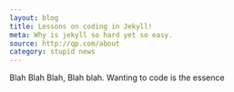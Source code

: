 ```yaml
---
layout: blog
title: Lessons on coding in Jekyll!
meta: Why is jekyll so hard yet so easy.
source: http://qp.com/about
category: stupid news
---
```


Blah Blah Blah, Blah blah. Wanting to code is the essence